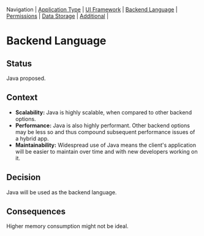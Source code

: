 Navigation |
[Application Type](https://github.com/zoegoodwin/CPRG303_ADR/blob/main/App_Type.md) |
[UI Framework](https://github.com/zoegoodwin/CPRG303_ADR/blob/main/UI_Framework.md) |
[Backend Language](https://github.com/zoegoodwin/CPRG303_ADR/blob/main/Backend_Language.md) |
[Permissions](https://github.com/zoegoodwin/CPRG303_ADR/blob/main/Permissions.md) |
[Data Storage](https://github.com/zoegoodwin/CPRG303_ADR/blob/main/Data_Storage.md) |
[Additional](https://github.com/zoegoodwin/CPRG303_ADR/blob/main/Additional.md) |

# Backend Language

## Status

Java proposed.

## Context

- **Scalability:** Java is highly scalable, when compared to other backend options.
- **Performance:** Java is also highly performant. Other backend options may be less so and thus compound subsequent performance issues of a hybrid app.
- **Maintainability:** Widespread use of Java means the client's application will be easier to maintain over time and with new developers working on it.

## Decision

Java will be used as the backend language.

## Consequences

Higher memory consumption might not be ideal.
